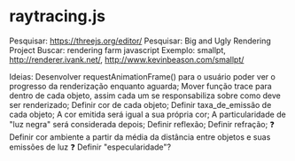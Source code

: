 # raytracing.js

Pesquisar: https://threejs.org/editor/
Pesquisar: Big and Ugly Rendering Project
Buscar: rendering farm javascript
Exemplo: smallpt, http://renderer.ivank.net/, http://www.kevinbeason.com/smallpt/

Ideias:
Desenvolver requestAnimationFrame() para o usuário poder ver o progresso da renderização enquanto aguarda;
Mover função trace para dentro de cada objeto, assim cada um se responsabiliza sobre como deve ser renderizado;
Definir cor de cada objeto;
Definir taxa_de_emissão de cada objeto;
	A cor emitida será igual a sua própria cor;
	A particularidade de "luz negra" será considerada depois;
Definir reflexão;
Definir refração;
❓ Definir cor ambiente a partir da média da distância entre objetos e suas emissões de luz
❓ Definir "especularidade"?